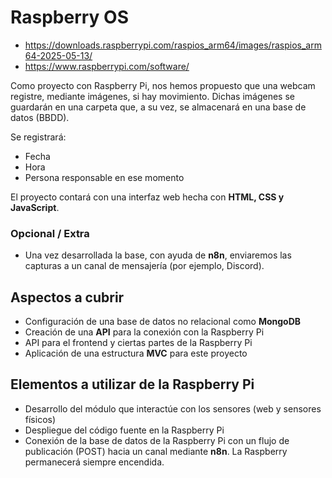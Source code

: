 
# Raspberry OS

- <https://downloads.raspberrypi.com/raspios_arm64/images/raspios_arm64-2025-05-13/>  
- <https://www.raspberrypi.com/software/>  

Como proyecto con Raspberry Pi, nos hemos propuesto que una webcam registre, mediante imágenes, si hay movimiento. Dichas imágenes se guardarán en una carpeta que, a su vez, se almacenará en una base de datos (BBDD).  

Se registrará:  

- Fecha  
- Hora  
- Persona responsable en ese momento  

El proyecto contará con una interfaz web hecha con **HTML, CSS y JavaScript**.  

### Opcional / Extra

- Una vez desarrollada la base, con ayuda de **n8n**, enviaremos las capturas a un canal de mensajería (por ejemplo, Discord).  

## Aspectos a cubrir

- Configuración de una base de datos no relacional como **MongoDB**  
- Creación de una **API** para la conexión con la Raspberry Pi  
- API para el frontend y ciertas partes de la Raspberry Pi  
- Aplicación de una estructura **MVC** para este proyecto  

## Elementos a utilizar de la Raspberry Pi

- Desarrollo del módulo que interactúe con los sensores (web y sensores físicos)  
- Despliegue del código fuente en la Raspberry Pi  
- Conexión de la base de datos de la Raspberry Pi con un flujo de publicación (POST) hacia un canal mediante **n8n**. La Raspberry permanecerá siempre encendida.
